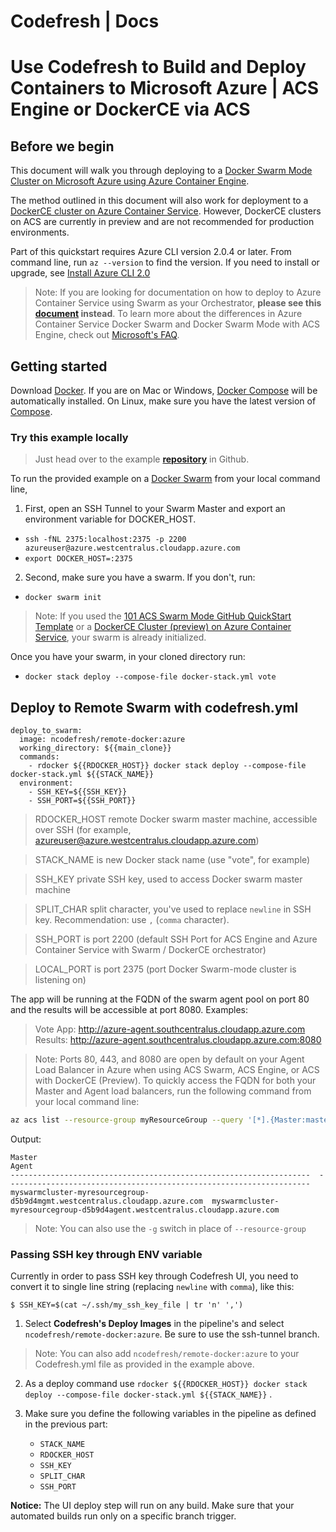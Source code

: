 # Codefresh | Docs

# Use Codefresh to Build and Deploy Containers to Microsoft Azure | ACS Engine or DockerCE via ACS

## Before we begin

This document will walk you through deploying to a [Docker Swarm Mode Cluster on Microsoft Azure using Azure Container Engine][1]. 

The method outlined in this document will also work for deployment to a [DockerCE cluster on Azure Container Service][2]. However, DockerCE clusters on ACS are currently in preview and are not recommended for production environments.

Part of this quickstart requires Azure CLI version 2.0.4 or later. From command line, run `az --version` to find the version. If you need to install or upgrade, see [Install Azure CLI 2.0][3]

> Note: If you are looking for documentation on how to deploy to Azure Container Service using Swarm as your Orchestrator, **please see this [document][4] instead**. To learn more about the differences in Azure Container Service Docker Swarm and Docker Swarm Mode with ACS Engine, check out [Microsoft's FAQ][5].

## Getting started

Download [Docker][6]. If you are on Mac or Windows, [Docker Compose][7] will be automatically installed. On Linux, make sure you have the latest version of [Compose][8].

### Try this example locally 

> Just head over to the example [**repository**][9] in Github.

To run the provided example on a [Docker Swarm][10] from your local command line, 

1. First, open an SSH Tunnel to your Swarm Master and export an environment variable for DOCKER_HOST.
  - `ssh -fNL 2375:localhost:2375 -p 2200 azureuser@azure.westcentralus.cloudapp.azure.com`
  - `export DOCKER_HOST=:2375`
2. Second, make sure you have a swarm. If you don't, run:
  - `docker swarm init`

> Note: If you used the [101 ACS Swarm Mode GitHub QuickStart Template][1] or a [DockerCE Cluster (preview) on Azure Container Service][2], your swarm is already initialized.

Once you have your swarm, in your cloned directory run:

  - `docker stack deploy --compose-file docker-stack.yml vote`

## Deploy to Remote Swarm with codefresh.yml
    
    deploy_to_swarm:
      image: ncodefresh/remote-docker:azure
      working_directory: ${{main_clone}}
      commands:
        - rdocker ${{RDOCKER_HOST}} docker stack deploy --compose-file docker-stack.yml ${{STACK_NAME}}
      environment:
        - SSH_KEY=${{SSH_KEY}}
        - SSH_PORT=${{SSH_PORT}}

> RDOCKER_HOST remote Docker swarm master machine, accessible over SSH (for example, azureuser@azure.westcentralus.cloudapp.azure.com)

> STACK_NAME is new Docker stack name (use "vote", for example)

> SSH_KEY private SSH key, used to access Docker swarm master machine

> SPLIT_CHAR split character, you've used to replace `newline` in SSH key. Recommendation: use `,` (`comma` character).

> SSH_PORT is port 2200 (default SSH Port for ACS Engine and Azure Container Service with Swarm / DockerCE orchestrator)

> LOCAL_PORT is port 2375 (port Docker Swarm-mode cluster is listening on)

The app will be running at the FQDN of the swarm agent pool on port 80 and the results will be accessible at port 8080. Examples:
> Vote App: http://azure-agent.southcentralus.cloudapp.azure.com
> Results: http://azure-agent.southcentralus.cloudapp.azure.com:8080

> Note: Ports 80, 443, and 8080 are open by default on your Agent Load Balancer in Azure when using ACS Swarm, ACS Engine, or ACS with DockerCE (Preview). To quickly access the FQDN for both your Master and Agent load balancers, run the following command from your local command line:

```bash
az acs list --resource-group myResourceGroup --query '[*].{Master:masterProfile.fqdn,Agent:agentPoolProfiles[0].fqdn}' -o table
```
Output:
```
Master                                                               Agent
-------------------------------------------------------------------  --------------------------------------------------------------------
myswarmcluster-myresourcegroup-d5b9d4mgmt.westcentralus.cloudapp.azure.com  myswarmcluster-myresourcegroup-d5b9d4agent.westcentralus.cloudapp.azure.com
```
> Note: You can also use the `-g` switch in place of `--resource-group`

### Passing SSH key through ENV variable 

Currently in order to pass SSH key through Codefresh UI, you need to convert it to single line string (replacing `newline` with `comma`), like this:
    
    
    $ SSH_KEY=$(cat ~/.ssh/my_ssh_key_file | tr 'n' ',')
    

1. Select **Codefresh's Deploy Images** in the pipeline's and select `ncodefresh/remote-docker:azure`. Be sure to use the ssh-tunnel branch.

> Note: You can also add `ncodefresh/remote-docker:azure` to your Codefresh.yml file as provided in the example above.

2. As a deploy command use `rdocker ${{RDOCKER_HOST}} docker stack deploy --compose-file docker-stack.yml ${{STACK_NAME}}` .

3. Make sure you define the following variables in the pipeline as defined in the previous part:

    * `STACK_NAME`
    * `RDOCKER_HOST`
    * `SSH_KEY`
    * `SPLIT_CHAR`
    * `SSH_PORT`


**Notice:** The UI deploy step will run on any build. Make sure that your automated builds run only on a specific branch trigger.

[1]: https://github.com/Azure/azure-quickstart-templates/tree/master/101-acsengine-swarmmode
[2]: https://docs.microsoft.com/en-us/azure/container-service/dcos-swarm/container-service-swarm-mode-walkthrough
[3]: https://docs.microsoft.com/cli/azure/install-azure-cli
[4]: Swarm.md
[5]: https://docs.microsoft.com/en-us/azure/container-service/kubernetes/container-service-faq
[6]: https://www.docker.com/products/overview
[7]: https://docs.docker.com/compose
[8]: https://docs.docker.com/compose/install/
[9]: https://github.com/codefreshdemo/example-voting-app
[10]: https://docs.docker.com/engine/swarm/
